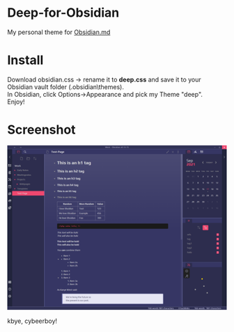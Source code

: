 # Deep-for-Obsidian
My personal theme for <a href="https://obsidian.md">Obsidian.md</a>

# Install
Download obsidian.css -> rename it to <b>deep.css</b> and save it to your Obsidian vault folder (.obsidian\themes).<br/>
In Obsidian, click Options->Appearance and pick my Theme "deep".<br/>
Enjoy!<br/>

# Screenshot

<img src="screenshot.png" />

kbye, cybeerboy!
